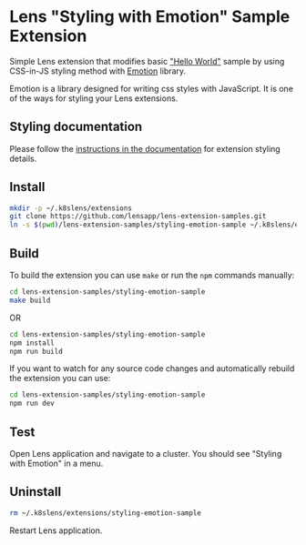 # Lens "Styling with Emotion" Sample Extension

Simple Lens extension that modifies basic ["Hello World"](../helloworld-sample) sample by using CSS-in-JS styling method with [Emotion](https://emotion.sh/docs/introduction) library.

Emotion is a library designed for writing css styles with JavaScript. It is one of the ways for styling your Lens extensions.

## Styling documentation
Please follow the [instructions in the documentation](https://docs.k8slens.dev/latest/extensions/capabilities/styling/) for extension styling details.

## Install

```sh
mkdir -p ~/.k8slens/extensions
git clone https://github.com/lensapp/lens-extension-samples.git
ln -s $(pwd)/lens-extension-samples/styling-emotion-sample ~/.k8slens/extensions/styling-emotion-sample
```

## Build

To build the extension you can use `make` or run the `npm` commands manually:

```sh
cd lens-extension-samples/styling-emotion-sample
make build
```

OR

```sh
cd lens-extension-samples/styling-emotion-sample
npm install
npm run build
```

If you want to watch for any source code changes and automatically rebuild the extension you can use:

```sh
cd lens-extension-samples/styling-emotion-sample
npm run dev
```

## Test

Open Lens application and navigate to a cluster. You should see "Styling with Emotion" in a menu.

## Uninstall

```sh
rm ~/.k8slens/extensions/styling-emotion-sample
```

Restart Lens application.